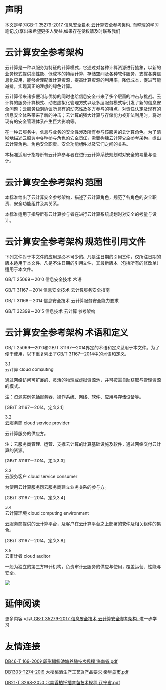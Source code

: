 # 声明 
本文是学习[GB-T 35279-2017 信息安全技术 云计算安全参考架构. ](https://siduwenku.com/view/594?f=new_2023)而整理的学习笔记,分享出来希望更多人受益,如果存在侵权请及时联系我们
  
  
# 云计算安全参考架构  
  
云计算是一种以服务为特征的计算模式，它通过对各种计算资源进行抽象，以新的业务模式提供高性能、低成本的持续计算、存储空间及各种软件服务，支撑各类信息化应用，能够合理配置计算资源，提高计算资源的利用率，降低成本，促进节能减排，实现真正的理想的绿色计算。  
  
云计算带来诸多便利与优势的同时也给信息安全带来了多个层面的冲击与挑战。云计算的服务计算模式、动态虚拟化管理方式以及多层服务模式等引发了新的信息安全问题；云服务级别协议所具有的动态性及多方参与的特点，对责任认定及现有的信息安全体系带来了新的冲击；云计算的强大计算与存储能力被非法利用时，将对现有的安全管理体系产生巨大影响等。  
  
在一种云服务中，信息与业务的安全性涉及所有参与该服务的云计算角色。为了清晰地描述云服务中各种参与角色的安全责任，需要构建云计算安全参考架构，提出云计算角色、角色安全职责、安全功能组件以及它们之间的关系。  
  
本标准适用于指导所有云计算参与者在进行云计算系统规划时对安全的考量与设计。  
  
# 云计算安全参考架构 范围  
  
本标准给出了云计算安全参考架构，描述了云计算角色，规范了各角色的安全职责、安全功能组件及其关系。  
  
本标准适用于指导所有云计算参与者在进行云计算系统规划时对安全的考量与设计。  
  
# 云计算安全参考架构 规范性引用文件  
  
下列文件对于本文件的应用是必不可少的。凡是注日期的引用文件，仅所注日期的版本适用于本文件。凡是不注日期的引用文件，其最新版本（包括所有的修改单）适用于本文件。  
  
GB/T 25069－2010 信息安全技术 术语  
  
GB/T 31167－2014 信息安全技术 云计算服务安全指南  
  
GB/T 31168－2014 信息安全技术 云计算服务安全能力要求  
  
GB/T 32399－2015 信息技术 云计算 参考架构  
  
# 云计算安全参考架构 术语和定义  
  
GB/T 25069—2010和GB/T 31167—2014界定的术语和定义适用于本文件。为了便于使用，以下重复列出了GB/T 31167—2014中的术语和定义。  
  
3.1  
云计算 cloud computing  
  
通过网络访问可扩展的、灵活的物理或虚拟资源池，并可按需自助获取与管理资源的模式。  
  
注：资源实例包括服务器、操作系统、网络、软件、应用与存储设备等。  
  
[GB/T 31167－2014，定义3.1]  
  
3.2  
云服务商 cloud service provider  
  
云计算服务的供应方。  
  
注：云服务商管理、运营、支撑云计算的计算基础设施及软件，通过网络交付云计算的资源。  
  
[GB/T 31167－2014，定义3.3]  
  
3.3  
云服务客户 cloud service consumer  
  
为使用云计算服务同云服务商建立业务关系的参与方。  
  
[GB/T 31167－2014，定义3.4]  
  
3.4  
云计算环境 cloud computing environment  
  
云服务商提供的云计算平台，及客户在云计算平台之上部署的软件及相关组件的集合。  
  
[GB/T 31167－2014，定义3.8]  
  
3.5  
云审计者 cloud auditor  
  
一般为独立的第三方审计机构，负责审计云服务的供应与使用，覆盖运营、性能与安全。  
  

![](http://public.host.github5.com/media/fengmian.png)
# 延伸阅读 
 更多内容 可以[ GB-T 35279-2017 信息安全技术 云计算安全参考架构. ](https://siduwenku.com/view/594?f=2023)进一步学习

# 友情连接
[DB46-T 169-2009 卵形鲳鲹池塘养殖技术规程 海南省.pdf](http://github5.com/view/52309?f=new)

[DB1303-T274-2019 大樱桃酒生产工艺及产品要求 秦皇岛市.pdf](http://github5.com/view/27323?f=new)

[DB21-T 3268-2020 北美香柏扦插育苗技术规程 辽宁省.pdf](http://github5.com/view/29929?f=new)
